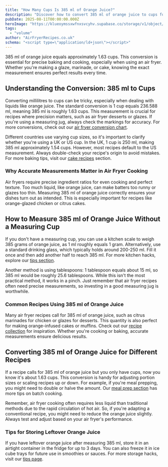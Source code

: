 ```yaml
---
title: "How Many Cups Is 385 ml of Orange Juice?"
description: "Discover how to convert 385 ml of orange juice to cups for perfect baking and cooking measurements every time. Get the exact conversion now!"
pubDate: 2025-08-11T00:00:00.000Z
heroImage: "https://klueoymssxwfnxsvcyhv.supabase.co/storage/v1/object/public/md/how-many-cups-is-385-ml-of-orange-juice-d595947e.webp"
tags:
  - "volume"
author: "AirFryerRecipes.co.uk"
schema: "<script type=\"application/ld+json\"></script>"
---
```


<p>385 ml of orange juice equals approximately 1.63 cups. This conversion is essential for precise baking and cooking, especially when using an air fryer. Whether you're making a glaze, marinade, or cake, knowing the exact measurement ensures perfect results every time.</p>  

<h2>Understanding the Conversion: 385 ml to Cups</h2>  
<p>Converting millilitres to cups can be tricky, especially when dealing with liquids like orange juice. The standard conversion is 1 cup equals 236.588 ml, meaning 385 ml is roughly 1.63 cups. This measurement is crucial for recipes where precision matters, such as air fryer desserts or glazes. If you're using a measuring jug, always check the markings for accuracy. For more conversions, check out our <a href=https://www.airfryerrecipe.co.uk/air-fryer-conversion-chart>air fryer conversion chart</a>.</p>  

<p>Different countries use varying cup sizes, so it's important to clarify whether you're using a UK or US cup. In the UK, 1 cup is 250 ml, making 385 ml approximately 1.54 cups. However, most recipes default to the US measurement. Always double-check your recipe's origin to avoid mistakes. For more baking tips, visit our <a href=https://www.airfryerrecipe.co.uk/recipe-category/cakes>cake recipes</a> section.</p>  

<h3>Why Accurate Measurements Matter in Air Fryer Cooking</h3>  
<p>Air fryers require precise ingredient ratios for even cooking and perfect texture. Too much liquid, like orange juice, can make batters too runny or glazes too thin. Measuring 385 ml of orange juice correctly ensures your dishes turn out as intended. This is especially important for recipes like orange-glazed chicken or citrus cakes.</p>  

<h2>How to Measure 385 ml of Orange Juice Without a Measuring Cup</h2>  
<p>If you don't have a measuring cup, you can use a kitchen scale to weigh 385 grams of orange juice, as 1 ml roughly equals 1 gram. Alternatively, use a standard drinking glass, which typically holds around 200-250 ml. Fill it once and then add another half to reach 385 ml. For more kitchen hacks, explore our <a href=https://www.airfryerrecipe.co.uk/tips>tips section</a>.</p>  

<p>Another method is using tablespoons: 1 tablespoon equals about 15 ml, so 385 ml would be roughly 25.6 tablespoons. While this isn't the most practical method, it works in a pinch. Just remember that air fryer recipes often need precise measurements, so investing in a good measuring jug is worthwhile.</p>  

<h3>Common Recipes Using 385 ml of Orange Juice</h3>  
<p>Many air fryer recipes call for 385 ml of orange juice, such as citrus marinades for chicken or glazes for desserts. This quantity is also perfect for making orange-infused cakes or muffins. Check out our <a href=https://www.airfryerrecipe.co.uk/recipes>recipe collection</a> for inspiration. Whether you're cooking or baking, accurate measurements ensure delicious results.</p>  

<h2>Converting 385 ml of Orange Juice for Different Recipes</h2>  
<p>If a recipe calls for 385 ml of orange juice but you only have cups, now you know it's about 1.63 cups. This conversion is handy for adjusting portion sizes or scaling recipes up or down. For example, if you're meal prepping, you might need to double or halve the amount. Our <a href=https://www.airfryerrecipe.co.uk/recipe-category/meal-prep>meal prep section</a> has more tips on batch cooking.</p>  

<p>Remember, air fryer cooking often requires less liquid than traditional methods due to the rapid circulation of hot air. So, if you're adapting a conventional recipe, you might need to reduce the orange juice slightly. Always test and adjust based on your air fryer's performance.</p>  

<h3>Tips for Storing Leftover Orange Juice</h3>  
<p>If you have leftover orange juice after measuring 385 ml, store it in an airtight container in the fridge for up to 3 days. You can also freeze it in ice cube trays for future use in smoothies or sauces. For more storage hacks, visit our <a href=https://www.airfryerrecipe.co.uk/tips>tips page</a>.</p>